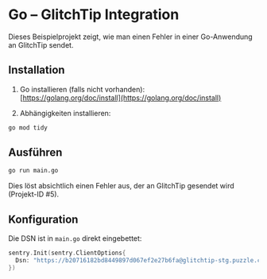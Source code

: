 


# Go – GlitchTip Integration

Dieses Beispielprojekt zeigt, wie man einen Fehler in einer Go-Anwendung an GlitchTip sendet.

## Installation

1. Go installieren (falls nicht vorhanden):  
   [https://golang.org/doc/install](https://golang.org/doc/install)

2. Abhängigkeiten installieren:
```bash
go mod tidy
```

## Ausführen

```bash
go run main.go
```

Dies löst absichtlich einen Fehler aus, der an GlitchTip gesendet wird (Projekt-ID #5).

## Konfiguration

Die DSN ist in `main.go` direkt eingebettet:
```go
sentry.Init(sentry.ClientOptions{
  Dsn: "https://b20716182bd8449897d067ef2e27b6fa@glitchtip-stg.puzzle.ch/5",
})
```